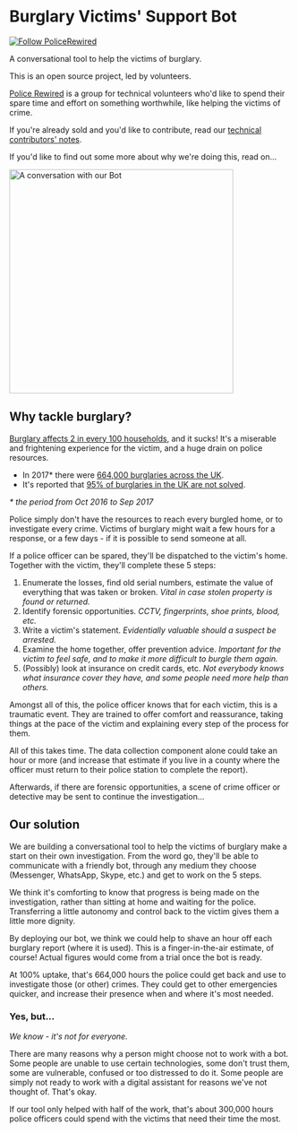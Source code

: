 # Burglary Victims' Support Bot

[![Follow PoliceRewired](https://img.shields.io/twitter/follow/policerewired.svg?style=social&label=Follow%20Police%20Rewired)](https://twitter.com/policerewired)

A conversational tool to help the victims of burglary.

This is an open source project, led by volunteers.

[Police Rewired](https://policerewired.org) is a group for technical volunteers who'd like to spend their spare time and effort on something worthwhile, like helping the victims of crime.

If you're already sold and you'd like to contribute, read our [technical contributors' notes](CONTRIBUTE.md).

If you'd like to find out some more about why we're doing this, read on...

<img src="https://github.com/PoliceRewired/burglary-victims-support-bot/raw/master/images/2019-02-01 bot in emulator.png" width="400" title="A conversation with our Bot" />

## Why tackle burglary?

[Burglary affects 2 in every 100 households](https://www.ons.gov.uk/peoplepopulationandcommunity/crimeandjustice/articles/overviewofburglaryandotherhouseholdtheft/englandandwales), and it sucks! It's a miserable and frightening experience for the victim, and a huge drain on police resources.

* In 2017* there were [664,000 burglaries across the UK](https://www.ons.gov.uk/peoplepopulationandcommunity/crimeandjustice/bulletins/crimeinenglandandwales/yearendingseptember2017#overview-of-crime).
* It's reported that [95% of burglaries in the UK are not solved](https://www.theguardian.com/uk-news/2018/jun/17/figures-less-than-5-of-burglaries-and-robberies-in-uk-solved).

_* the period from Oct 2016 to Sep 2017_

Police simply don't have the resources to reach every burgled home, or to investigate every crime. Victims of burglary might wait a few hours for a response, or a few days - if it is possible to send someone at all.

If a police officer can be spared, they'll be dispatched to the victim's home. Together with the victim, they'll complete these 5 steps:

1. Enumerate the losses, find old serial numbers, estimate the value of everything that was taken or broken. _Vital in case stolen property is found or returned._
2. Identify forensic opportunities. _CCTV, fingerprints, shoe prints, blood, etc._
3. Write a victim's statement. _Evidentially valuable should a suspect be arrested._
4. Examine the home together, offer prevention advice. _Important for the victim to feel safe, and to make it more difficult to burgle them again._
5. (Possibly) look at insurance on credit cards, etc. _Not everybody knows what insurance cover they have, and some people need more help than others._

Amongst all of this, the police officer knows that for each victim, this is a traumatic event. They are trained to offer comfort and reassurance, taking things at the pace of the victim and explaining every step of the process for them.

All of this takes time. The data collection component alone could take an hour or more (and increase that estimate if you live in a county where the officer must return to their police station to complete the report).

Afterwards, if there are forensic opportunities, a scene of crime officer or detective may be sent to continue the investigation...

## Our solution

We are building a conversational tool to help the victims of burglary make a start on their own investigation. From the word go, they'll be able to communicate with a friendly bot, through any medium they choose (Messenger, WhatsApp, Skype, etc.) and get to work on the 5 steps.

We think it's comforting to know that progress is being made on the investigation, rather than sitting at home and waiting for the police. Transferring a little autonomy and control back to the victim gives them a little more dignity.

By deploying our bot, we think we could help to shave an hour off each burglary report (where it is used). This is a finger-in-the-air estimate, of course! Actual figures would come from a trial once the bot is ready.

At 100% uptake, that's 664,000 hours the police could get back and use to investigate those (or other) crimes. They could get to other emergencies quicker, and increase their presence when and where it's most needed.

### Yes, but...

_We know - it's not for everyone._

There are many reasons why a person might choose not to work with a bot. Some people are unable to use certain technologies, some don't trust them, some are vulnerable, confused or too distressed to do it. Some people are simply not ready to work with a digital assistant for reasons we've not thought of. That's okay.

If our tool only helped with half of the work, that's about 300,000 hours police officers could spend with the victims that need their time the most.

